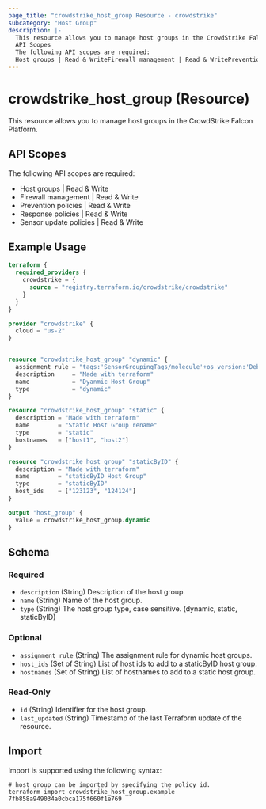 ```yaml
---
page_title: "crowdstrike_host_group Resource - crowdstrike"
subcategory: "Host Group"
description: |-
  This resource allows you to manage host groups in the CrowdStrike Falcon Platform.
  API Scopes
  The following API scopes are required:
  Host groups | Read & WriteFirewall management | Read & WritePrevention policies | Read & WriteResponse policies | Read & WriteSensor update policies | Read & Write
---
```


# crowdstrike_host_group (Resource)

This resource allows you to manage host groups in the CrowdStrike Falcon Platform.

## API Scopes

The following API scopes are required:

- Host groups | Read & Write
- Firewall management | Read & Write
- Prevention policies | Read & Write
- Response policies | Read & Write
- Sensor update policies | Read & Write


## Example Usage

```terraform
terraform {
  required_providers {
    crowdstrike = {
      source = "registry.terraform.io/crowdstrike/crowdstrike"
    }
  }
}

provider "crowdstrike" {
  cloud = "us-2"
}


resource "crowdstrike_host_group" "dynamic" {
  assignment_rule = "tags:'SensorGroupingTags/molecule'+os_version:'Debian GNU 11'"
  description     = "Made with terraform"
  name            = "Dyanmic Host Group"
  type            = "dynamic"
}

resource "crowdstrike_host_group" "static" {
  description = "Made with terraform"
  name        = "Static Host Group rename"
  type        = "static"
  hostnames   = ["host1", "host2"]
}

resource "crowdstrike_host_group" "staticByID" {
  description = "Made with terraform"
  name        = "staticByID Host Group"
  type        = "staticByID"
  host_ids    = ["123123", "124124"]
}

output "host_group" {
  value = crowdstrike_host_group.dynamic
}
```

<!-- schema generated by tfplugindocs -->
## Schema

### Required

- `description` (String) Description of the host group.
- `name` (String) Name of the host group.
- `type` (String) The host group type, case sensitive. (dynamic, static, staticByID)

### Optional

- `assignment_rule` (String) The assignment rule for dynamic host groups.
- `host_ids` (Set of String) List of host ids to add to a staticByID host group.
- `hostnames` (Set of String) List of hostnames to add to a static host group.

### Read-Only

- `id` (String) Identifier for the host group.
- `last_updated` (String) Timestamp of the last Terraform update of the resource.

## Import

Import is supported using the following syntax:

```shell
# host group can be imported by specifying the policy id.
terraform import crowdstrike_host_group.example 7fb858a949034a0cbca175f660f1e769
```
